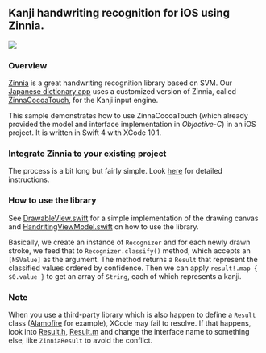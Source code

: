 ## Kanji handwriting recognition for iOS using Zinnia.

![](https://raw.githubusercontent.com/tuanna-hsp/file-hosting/master/Repo/kanji-handwriting-swift/screen-capture.gif)

### Overview
[Zinnia](http://taku910.github.io/zinnia/) is a great handwriting recognition library based on SVM. Our [Japanese dictionary app](https://itunes.apple.com/jp/app/suge-dict-tu-dien-nhat-viet/id1446211651) uses a customized version of Zinnia, called [ZinnaCocoaTouch](https://github.com/shinjukunian/iOS-Zinnia-Japanese-Handwriting-Input), for the Kanji input engine.

This sample demonstrates how to use ZinnaCocoaTouch (which already provided the model and interface implementation in *Objective-C*) in an iOS project.
It is written in Swift 4 with XCode 10.1.

### Integrate Zinnia to your existing project
The process is a bit long but fairly simple. 
Look [here](https://github.com/tuanna-hsp/kanji-handwriting-swift/blob/master/INTERGRATE_TO_EXISTING_PROJECT.md) for detailed instructions.

### How to use the library
See [DrawableView.swift](https://github.com/tuanna-hsp/kanji-handwriting-swift/blob/master/kanji-handwriting-swift/Views/DrawableView.swift) for a simple implementation of the drawing canvas and [HandritingViewModel.swift](https://github.com/tuanna-hsp/kanji-handwriting-swift/blob/master/kanji-handwriting-swift/ViewModels/HandwritingViewModel.swift) on how to use the library.

Basically, we create an instance of `Recognizer` and for each newly drawn stroke, we feed that to `Recognizer.classify()` method, which accepts an `[NSValue]` as the argument.
The method returns a `Result` that represent the classified values ordered by confidence. Then we can apply `result!.map { $0.value }` to get an array of `String`, each of which represents a kanji.

### Note
When you use a third-party library which is also happen to define a `Result` class  ([Alamofire](https://github.com/Alamofire/Alamofire) for example), XCode may fail to resolve.
If that happens, look into [Result.h](https://github.com/tuanna-hsp/kanji-handwriting-swift/blob/master/Zinnia/ZinniaCocoaTouch/Result.h), [Result.m](https://github.com/tuanna-hsp/kanji-handwriting-swift/blob/master/Zinnia/ZinniaCocoaTouch/Result.m) and change the interface name to something else, like `ZinniaResult` to avoid the conflict.
